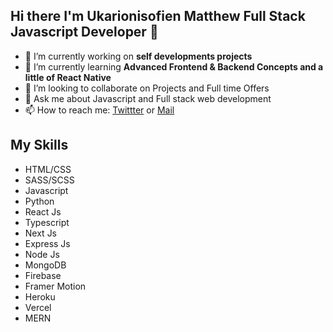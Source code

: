 ## Hi there I'm Ukarionisofien Matthew Full Stack Javascript Developer 👋

<!--
**Matthew-uk/Matthew-uk** is a ✨ _special_ ✨ repository because its `README.md` (this file) appears on your GitHub profile.
-->

- 🔭 I’m currently working on **self developments projects**
- 🌱 I’m currently learning **Advanced Frontend & Backend Concepts and a little of React Native**
- 👯 I’m looking to collaborate on Projects and Full time Offers
- 💬 Ask me about Javascript and Full stack web development
- 📫 How to reach me: [Twittter](https://twitter.com/matrixh4x) or [Mail](mailto:esaduviedede@gmail.com)

## My Skills
* HTML/CSS
* SASS/SCSS
* Javascript
* Python
* React Js
* Typescript
* Next Js
* Express Js
* Node Js
* MongoDB
* Firebase
* Framer Motion
* Heroku
* Vercel
* MERN
